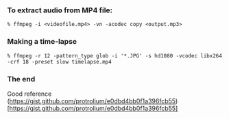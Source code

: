 ### To extract audio from MP4 file:
`% ffmpeg -i <videofile.mp4> -vn -acodec copy <output.mp3>`

### Making a time-lapse
`% ffmpeg -r 12 -pattern_type glob -i '*.JPG' -s hd1080 -vcodec libx264 -crf 18 -preset slow timelapse.mp4`

### The end
Good reference (https://gist.github.com/protrolium/e0dbd4bb0f1a396fcb55)[https://gist.github.com/protrolium/e0dbd4bb0f1a396fcb55]